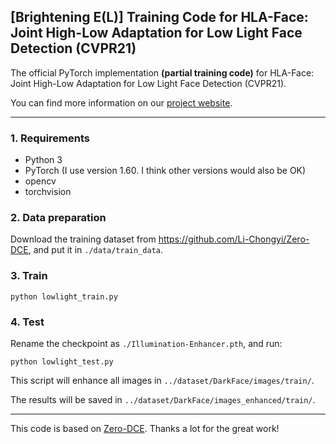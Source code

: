 ## [Brightening  E(L)] Training Code for HLA-Face: Joint High-Low Adaptation for Low Light Face Detection (CVPR21)

The official PyTorch implementation **(partial training code)** for HLA-Face: Joint High-Low Adaptation for Low Light Face Detection (CVPR21).

You can find more information on our [project website](https://daooshee.github.io/HLA-Face-Website/).

------



### 1. Requirements

- Python 3
- PyTorch (I use version 1.60. I think other versions would also be OK)
- opencv
- torchvision



### 2. Data preparation

Download the training dataset from https://github.com/Li-Chongyi/Zero-DCE, and put it in `./data/train_data`.



### 3. Train

```
python lowlight_train.py
```



### 4. Test

Rename the checkpoint as `./Illumination-Enhancer.pth`, and run:

```
python lowlight_test.py 
```

This script will enhance all images in `../dataset/DarkFace/images/train/`.

The results will be saved in `../dataset/DarkFace/images_enhanced/train/`.



------

This code is based on [Zero-DCE](https://github.com/Li-Chongyi/Zero-DCE). Thanks a lot for the great work!